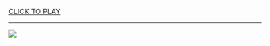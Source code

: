 
<a href="https://premium76.site?title=classroom_unblocked_games_g+&ref=13M">CLICK TO PLAY</a></h3>
<hr>

<a href="https://premium76.site?title=classroom_unblocked_games_g+&ref=13M"><img src="https://clearcache.store/games.png"></a>


